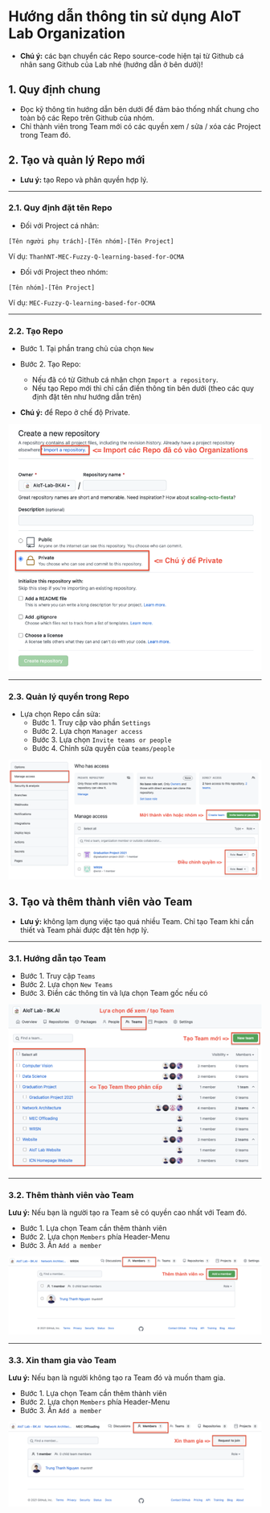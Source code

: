 # Hướng dẫn thông tin sử dụng AIoT Lab Organization
* **Chú ý:** các bạn chuyển các Repo source-code hiện tại từ Github cá nhân sang Github của Lab nhé (hướng dẫn ở bên dưới)!

## 1. Quy định chung 
- Đọc kỹ thông tin hướng dẫn bên dưới để đảm bảo thống nhất chung cho toàn bộ các Repo trên Github của nhóm.
- Chỉ thành viên trong Team mới có các quyền xem / sửa / xóa các Project trong Team đó.

## 2. Tạo và quản lý Repo mới
- **Lưu ý:** tạo Repo và phân quyền hợp lý.

---
### 2.1. Quy định đặt tên Repo
* Đối với Project cá nhân:

```
[Tên người phụ trách]-[Tên nhóm]-[Tên Project]
```
Ví dụ: `ThanhNT-MEC-Fuzzy-Q-learning-based-for-OCMA`

* Đối với Project theo nhóm:

```
[Tên nhóm]-[Tên Project]
```
Ví dụ: `MEC-Fuzzy-Q-learning-based-for-OCMA`

---
### 2.2. Tạo Repo 

- Bước 1. Tại phần trang chủ của chọn `New`
- Bước 2. Tạo Repo:
	- Nếu đã có từ Github cá nhân chọn `Import a repository`.
	- Nếu tạo Repo mới thì chỉ cần điền thông tin bên dưới (theo các quy định đặt tên như hướng dẫn trên)

- **Chú ý:** để Repo ở chế độ Private.

![](images/create-new-repo.png)

---
### 2.3. Quản lý quyền trong Repo
- Lựa chọn Repo cần sửa:
	- Bước 1. Truy cập vào phần `Settings`
	- Bước 2. Lựa chọn `Manager access`
	- Bước 3. Lựa chọn `Invite teams or people`
	- Bước 4. Chỉnh sửa quyền của `teams/people`

![](images/manager-access.png)

## 3. Tạo và thêm thành viên vào Team 

- **Lưu ý:** không lạm dụng việc tạo quá nhiều Team. Chỉ tạo Team khi cần thiết và Team phải được đặt tên hợp lý.

---
### 3.1. Hướng dẫn tạo Team
- Bước 1. Truy cập `Teams`
- Bước 2. Lựa chọn `New Teams` 
- Bước 3. Điền các thông tin và lựa chọn Team gốc nếu có

![](images/team.png)

---
### 3.2. Thêm thành viên vào Team 
**Lưu ý:** Nếu bạn là người tạo ra Team sẽ có quyền cao nhất với Team đó.

- Bước 1. Lựa chọn Team cần thêm thành viên
- Bước 2. Lựa chọn `Members` phía Header-Menu 
- Bước 3. Ấn `Add a member`

![](images/add-people-team.png)

---
### 3.3. Xin tham gia vào Team 
**Lưu ý:** Nếu bạn là người không tạo ra Team đó và muốn tham gia.

- Bước 1. Lựa chọn Team cần thêm thành viên
- Bước 2. Lựa chọn `Members` phía Header-Menu 
- Bước 3. Ấn `Add a member`

![](images/request-join-team.png)


